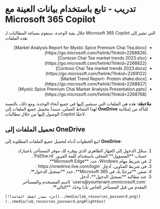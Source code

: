 # تدريب - تابع باستخدام بيانات العينة مع Microsoft 365 Copilot

خلال بقية الوحدة، سنقوم بصياغة المطالبات لـ Microsoft 365 Copilot التي تشير إلى هذه الملفات.
<ul dir='rtl'>
	<li>
	[Market Analysis Report for Mystic Spice Premium Chai Tea.docx](https://go.microsoft.com/fwlink/?linkid=2268826)
	</li>
	<li>
	[Contoso Chai Tea market trends 2023.xlsx](https://go.microsoft.com/fwlink/?linkid=2268822)
	</li>
	<li>
	[Contoso Chai Tea market trends 2023.docx](https://go.microsoft.com/fwlink/?linkid=2269122)
	</li>
	<li>
	[Market Trend Report- Protein shake.docx](https://go.microsoft.com/fwlink/?linkid=2268827)
	</li>
	<li>
	[Mystic Spice Premium Chai Market Analysis Presentation.pptx](https://go.microsoft.com/fwlink/?linkid=2268768)
	</li>
</ul>

**ملاحظة**: هذه هي الملفات التي سنشير إليها في جميع أنحاء الوحدة. ومع ذلك، بالنسبة لهذا النشاط العملي، سنبدأ بتحميل جميع الملفات إلى **OneDrive** للتأكد من إمكانية الوصول إليها من خلال مطالبات Copilot لاحقًا.

## تحميل الملفات إلى OneDrive

اتبع الخطوات أدناه لتحميل جميع الملفات المطلوبة إلى **OneDrive**:
<ol dir='rtl'>
	<li>
	سجّل الدخول إلى الجهاز الظاهري الذي يوفره لك موفر المستأجر باعتبارك حساب **المسؤول** المحلي باستخدام كلمة المرور `Pa55w.rd`.
	</li>
	<li>
	في شريط مهام Windows، حدد **Microsoft Edge**.
	</li>
	<li>
	في شريط العناوين، أدخِل `https://onedrive.live.com/login`.
	</li>
	<li>
	ضمن **مرحبًا بك في Microsoft 365**، حدد **تسجيل الدخول**.
	</li>
	<li>
	عند مطالبة **تسجيل الدخول**، أدخل `userx@yourtenant.onmicrosoft.com` (اسم المستخدم والمستأجر المقدم من قبل المستأجر الخاص بك) وحدّد **التالي**.	</li>
</ol>

    [![جزء مصدر لقطة الشاشة](../media/lab_resources_password.png)](../media/lab_resources_password.png#lightbox)
